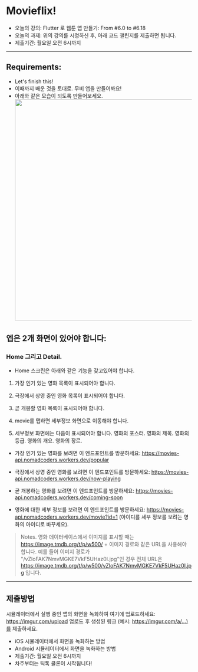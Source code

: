 # Movieflix!

- 오늘의 강의: Flutter 로 웹툰 앱 만들기: From #6.0 to #6.18
- 오늘의 과제: 위의 강의를 시청하신 후, 아래 코드 챌린지를 제출하면 됩니다.
- 제출기간: 월요일 오전 6시까지
---
## Requirements:
- Let's finish this!
- 이때까지 배운 것을 토대로. 무비 앱을 만들어봐요!
- 아래와 같은 모습이 되도록 만들어보세요.
  <img width="600" src="https://i.imgur.com/pofFcuy.jpg">

## 엡은 2개 화면이 있어야 합니다:
### Home 그리고 Detail.
- Home 스크린은 아래와 같은 기능을 갖고있어야 합니다.
1) 가장 인기 있는 영화 목록이 표시되어야 합니다.
2) 극장에서 상영 중인 영화 목록이 표시되어야 합니다.
3) 곧 개봉할 영화 목록이 표시되어야 합니다.
4) movie를 탭하면 세부정보 화면으로 이동해야 합니다.

5) 세부정보 화면에는 다음이 표시되어야 합니다.
   영화의 포스터.
   영화의 제목.
   영화의 등급.
   영화의 개요.
   영화의 장르.

- 가장 인기 있는 영화를 보려면 이 엔드포인트를 방문하세요: https://movies-api.nomadcoders.workers.dev/popular

- 극장에서 상영 중인 영화를 보려면 이 엔드포인트를 방문하세요: https://movies-api.nomadcoders.workers.dev/now-playing

- 곧 개봉하는 영화를 보려면 이 엔드포인트를 방문하세요: https://movies-api.nomadcoders.workers.dev/coming-soon

- 영화에 대한 세부 정보를 보려면 이 엔드포인트를 방문하세요: https://movies-api.nomadcoders.workers.dev/movie?id=1 (아이디를 세부 정보를 보려는 영화의 아이디로 바꾸세요).

> Notes.
영화 데이터베이스에서 이미지를 표시할 때는 https://image.tmdb.org/t/p/w500/ + 이미지 경로와 같은 URL을 사용해야 합니다.
예를 들어 이미지 경로가 "/vZloFAK7NmvMGKE7VkF5UHaz0I.jpg"인 경우 전체 URL은 https://image.tmdb.org/t/p/w500/vZloFAK7NmvMGKE7VkF5UHaz0I.jpg 입니다.

---
## 제출방법
시뮬레이터에서 실행 중인 앱의 화면을 녹화하여 여기에 업로드하세요: https://imgur.com/upload
업로드 후 생성된 링크 (예시: https://imgur.com/a/...)를 제출하세요.
- iOS 시뮬레이터에서 화면을 녹화하는 방법
- Android 시뮬레이터에서 화면을 녹화하는 방법
- 제출기간: 월요일 오전 6시까지
- 차주부터는 틱톡 클론이 시작됩니다!